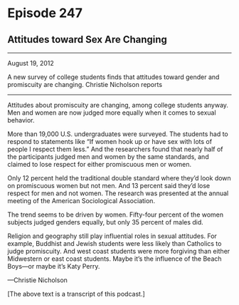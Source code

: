 # Episode 247

## Attitudes toward Sex Are Changing

---

August 19, 2012

A new survey of college students finds that attitudes toward gender and promiscuity are changing. Christie Nicholson reports

---

Attitudes about promiscuity are changing, among college students anyway. Men and women are now judged more equally when it comes to sexual behavior.

More than 19,000 U.S. undergraduates were surveyed. The students had to respond to statements like “If women hook up or have sex with lots of people I respect them less.” And the researchers found that nearly half of the participants judged men and women by the same standards, and claimed to lose respect for either promiscuous men or women.

Only 12 percent held the traditional double standard where they’d look down on promiscuous women but not men. And 13 percent said they’d lose respect for men and not women. The research was presented at the annual meeting of the American Sociological Association.

The trend seems to be driven by women. Fifty-four percent of the women subjects judged genders equally, but only 35 percent of males did.

Religion and geography still play influential roles in sexual attitudes. For example, Buddhist and Jewish students were less likely than Catholics to judge promiscuity. And west coast students were more forgiving than either Midwestern or east coast students. Maybe it’s the influence of the Beach Boys—or maybe it’s Katy Perry.

—Christie Nicholson

[The above text is a transcript of this podcast.]

